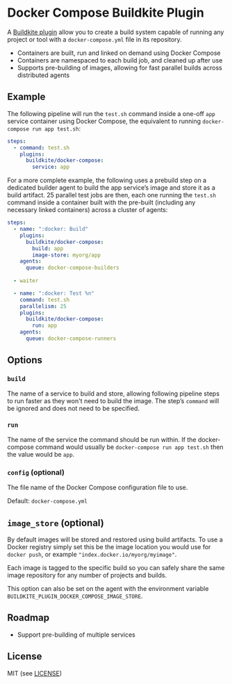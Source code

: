 # Docker Compose Buildkite Plugin

A [Buildkite plugin](https://buildkite.com/plugins) allow you to create a build system capable of running any project or tool with a `docker-compose.yml` file in its repository.

* Containers are built, run and linked on demand using Docker Compose
* Containers are namespaced to each build job, and cleaned up after use
* Supports pre-building of images, allowing for fast parallel builds across distributed agents

## Example

The following pipeline will run the `test.sh` command inside a one-off `app` service container using Docker Compose, the equivalent to running `docker-compose run app test.sh`:

```yml
steps:
  - command: test.sh
    plugins:
      buildkite/docker-compose:
        service: app
```

For a more complete example, the following uses a prebuild step on a dedicated builder agent to build the app service’s image and store it as a build artifact. 25 parallel test jobs are then, each one running the `test.sh` command inside a container built with the pre-built (including any necessary linked containers) across a cluster of agents:

```yml
steps:
  - name: ":docker: Build"
    plugins:
      buildkite/docker-compose:
        build: app
        image-store: myorg/app
    agents:
      queue: docker-compose-builders
    
  - waiter

  - name: ":docker: Test %n"
    command: test.sh
    parallelism: 25
    plugins:
      buildkite/docker-compose:
        run: app
    agents:
      queue: docker-compose-runners
```

## Options

### `build`

The name of a service to build and store, allowing following pipeline steps to run faster as they won't need to build the image. The step’s `command` will be ignored and does not need to be specified.

### `run`

The name of the service the command should be run within. If the docker-compose command would usually be `docker-compose run app test.sh` then the value would be `app`.

### `config` (optional)

The file name of the Docker Compose configuration file to use.

Default: `docker-compose.yml`

## `image_store` (optional)

By default images will be stored and restored using build artifacts. To use a Docker registry simply set this be the image location you would use for `docker push`, or example `"index.docker.io/myorg/myimage"`.

Each image is tagged to the specific build so you can safely share the same image repository for any number of projects and builds.

This option can also be set on the agent with the environment variable `BUILDKITE_PLUGIN_DOCKER_COMPOSE_IMAGE_STORE`.

## Roadmap

* Support pre-building of multiple services

## License

MIT (see [LICENSE](LICENSE))
